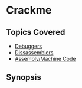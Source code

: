 # Crackme

## Topics Covered

- [Debuggers](/reverse-engineering/what-is-gdb/)
- [Dissassemblers](/reverse-engineering/what-are-disassemblers/)
- [Assembly/Machine Code](/reverse-engineering/what-is-assembly-machine-code/)
## Synopsis

